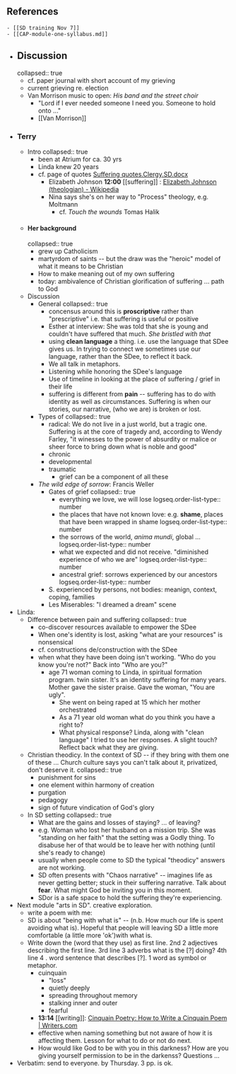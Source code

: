## References
	- [[SD training Nov 7]]
	- [[CAP-module-one-syllabus.md]]
- ## Discussion
  collapsed:: true
	- cf. paper journal with short account of my grieving
	- current grieving re. election
	- Van Morrison music to open: *His band and the street choir*
		- "Lord if I ever needed someone I need you. Someone to hold onto ..."
		- [[Van Morrison]]
- ### Terry
	- Intro
	  collapsed:: true
		- been at Atrium for ca. 30 yrs
		- Linda knew 20  years
		- cf. page of quotes [Suffering quotes.Clergy.SD.docx](../assets/Suffering_quotes.Clergy.SD_1731602931432_0.docx)
			- Elizabeth Johnson **12:00** [[suffering]] :  [Elizabeth Johnson (theologian) - Wikipedia](https://en.wikipedia.org/wiki/Elizabeth_Johnson_(theologian))
			- Nina says she's on her way to "Process" theology, e.g. Moltmann
				- cf. *Touch the wounds* Tomas Halik
	- #### Her background
	  collapsed:: true
		- grew up Catholicism
		- martyrdom of saints -- but the draw was the "heroic" model of what it means to be Christian
		- How to make meaning out of my own suffering
		- today: ambivalence of Christian glorification of suffering ... path to God
	- Discussion
		- General
		  collapsed:: true
			- concensus around this is **proscriptive** rather than "prescriptive" i.e. that suffering is useful or positive
			- Esther at interview: She was told that she is young and couldn't have suffered that much. *She bristled with that*
			- using **clean language** a thing. i.e. use the language that SDee gives us. In trying to connect we sometimes use our language, rather than the SDee, to reflect it back.
			- We all talk in metaphors.
			- Listening while honoring the SDee's language
			- Use of timeline in looking at the place of suffering / grief in their life
			- suffering is different from **pain** -- suffering has to do with identity as well as circumstances. Suffering is when our stories, our narrative, (who we are) is broken or lost.
		- Types of
		  collapsed:: true
			- radical: We do not live in a just world, but a tragic one. Suffering is at the core of tragedy and, according to Wendy Farley, "it winesses to the power of absurdity or malice or sheer force to bring down what is noble and good"
			- chronic
			- developmental
			- traumatic
				- grief can be a component of all these
		- *The wild edge of sorrow*: Francis Weller
			- Gates of grief
			  collapsed:: true
				- everything we love, we will lose
				  logseq.order-list-type:: number
				- the places that have not known love: e.g. **shame**, places that have been wrapped in shame
				  logseq.order-list-type:: number
				- the sorrows of the world, *anima mundi*, global ...
				  logseq.order-list-type:: number
				- what we expected and did not receive. "diminished experience of who we are"
				  logseq.order-list-type:: number
				- ancestral grief: sorrows experienced by our ancestors
				  logseq.order-list-type:: number
			- S. experienced by persons, not bodies: meanign, context, coping, families
			- Les Miserables: "I dreamed a dream" scene
- Linda:
	- Difference between pain and suffering
	  collapsed:: true
		- co-discover resources available to empower the SDee
		- When one's identity is lost, asking "what are your resources" is nonsensical
		- cf. constructions de/construction with the SDee
		- when what they have been doing isn't working. "Who do you know you're not?"  Back into "Who are you?"
			- age 71 woman coming to Linda, in spiritual formation program. twin sister. It's an identity suffering for many years. Mother gave the sister praise. Gave the woman, "You are ugly".
				- She went on being raped at 15 which her mother orchestrated
				- As a 71 year old woman what do you think you have a right to?
				- What physical response? Linda, along with "clean language" I tried to use her responses. A slight touch? Reflect back what they are giving.
	- Christian theodicy. In the context of SD -- if they bring with them one of these ... Church culture says you can't talk about it, privatized, don't deserve it.
	  collapsed:: true
		- punishment for sins
		- one element within harmony of creation
		- purgation
		- pedagogy
		- sign of future vindication of God's glory
	- In SD setting
	  collapsed:: true
		- What are the gains and losses of staying? ... of leaving?
		- e.g. Woman who lost her husband on a mission trip. She was "standing on her faith" that the setting was a Godly thing. To disabuse her of that would be to leave her with nothing (until she's ready to change)
		- usually when people come to SD the typical "theodicy" answers are not working.
		- SD often presents with "Chaos narrative" -- imagines life as never getting better; stuck in their suffering narrative. Talk about **fear**. What might God be inviting you in this moment.
		- SDor is a safe space to hold the suffering they're experiencing.
- Next module "arts in SD". creative exploration.
	- write a poem with me:
	- SD is about "being with what is" -- (n.b. How much our life is spent avoiding what is). Hopeful that people will leaving SD a little more comfortable (a little more 'ok')with what is.
	- Write down the (word that they use) as first line. 2nd 2 adjectives describing the first line. 3rd line 3 adverbs what is the [?] doing? 4th line 4 . word sentence that describes [?]. 1 word as symbol or metaphor.
		- cuinquain
			- "loss"
			- quietly deeply
			- spreading throughout memory
			- stalking inner and outer
			- fearful
		- **13:14** [[writing]]:  [Cinquain Poetry: How to Write a Cinquain Poem | Writers.com](https://writers.com/cinquain-poetry)
		- effective when naming something but not aware of how it is affecting them. Lesson for what to do or not do next.
		- How would like God to be with you in this darkness? How are you giving yourself permission to be in the darkenss? Questions ...
- Verbatim: send to everyone. by Thursday. 3 pp. is ok.